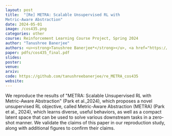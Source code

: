 ```yaml
---
layout: post
title:  "[Re] METRA: Scalable Unsupervised RL with
Metric-Aware Abstraction"
date: 2024-05-01
image: /cos435.png
categories: other
course: Reinforcement Learning Course Project, Spring 2024
author: "Tanushree Banerjee"
authors: <u><strong>Tanushree Banerjee*</strong></u>, <a href="https://www.taozhong.info/">Tao Zhong*</a>, <a href="https://www.linkedin.com/in/tybens/">Tyler Benson*</a>. Advisors&#58; <a href="https://ben-eysenbach.github.io/">Benjamin Eysenbach</a>, <a href="https://ece.princeton.edu/people/mengdi-wang">Mengdi Wang</a>
paper: pdfs/cos435_final.pdf
slides:
poster:
venue: 
arxiv: 
code: https://github.com/tanushreebanerjee/re_METRA_cos435
website: 
---
```


We reproduce the results of "METRA: Scalable Unsupervised RL with
Metric-Aware Abstraction" (Park et al.,2024), which proposes a novel unsupervised RL objective, called Metric-Aware Abstraction (METRA) (Park et al., 2024), which learns diverse, useful behaviors, as well as a compact latent space that can be used to solve various downstream tasks in a zero-shot manner. We validate the claims of this paper in our reproduction study, along with additional figures to confirm their claims.
